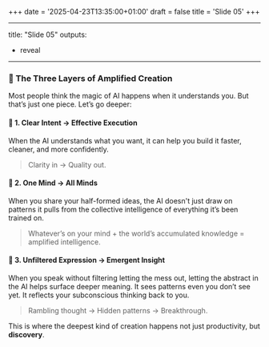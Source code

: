 +++
date = '2025-04-23T13:35:00+01:00'
draft = false
title = 'Slide 05'
+++

---
title: "Slide 05"
outputs:
  - reveal
---

### 🔁 The Three Layers of Amplified Creation

Most people think the magic of AI happens when it understands you. But that’s just one piece. Let’s go deeper:

#### 🎯 1. **Clear Intent → Effective Execution**

When the AI understands what you want, it can help you build it faster, cleaner, and more confidently.  
> Clarity in → Quality out.

#### 🧠 2. **One Mind → All Minds**

When you share your half-formed ideas, the AI doesn't just draw on patterns it pulls from the collective intelligence of everything it’s been trained on.

> Whatever’s on your mind + the world’s accumulated knowledge = amplified intelligence.

#### 🌊 3. **Unfiltered Expression → Emergent Insight**

When you speak without filtering letting the mess out, letting the abstract in the AI helps surface deeper meaning. It sees patterns even you don’t see yet. It reflects your subconscious thinking back to you.  
> Rambling thought → Hidden patterns → Breakthrough.

This is where the deepest kind of creation happens not just productivity, but **discovery**.
